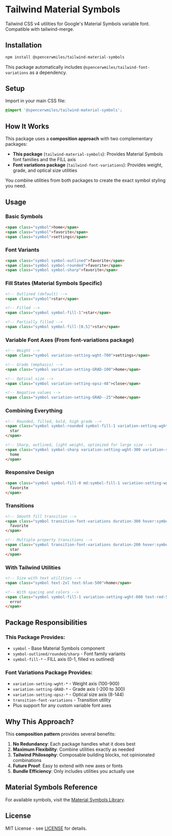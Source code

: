 # Tailwind Material Symbols

Tailwind CSS v4 utilities for Google's Material Symbols variable font. Compatible with tailwind-merge.

## Installation

```bash
npm install @spencerwmiles/tailwind-material-symbols
```

This package automatically includes `@spencerwmiles/tailwind-font-variations` as a dependency.

## Setup

Import in your main CSS file:

```css
@import '@spencerwmiles/tailwind-material-symbols';
```

## How It Works

This package uses a **composition approach** with two complementary packages:

- **This package** (`tailwind-material-symbols`): Provides Material Symbols font families and the FILL axis
- **Font variations package** (`tailwind-font-variations`): Provides weight, grade, and optical size utilities

You combine utilities from both packages to create the exact symbol styling you need.

## Usage

### Basic Symbols

```html
<span class="symbol">home</span>
<span class="symbol">favorite</span>
<span class="symbol">settings</span>
```

### Font Variants

```html
<span class="symbol symbol-outlined">favorite</span>
<span class="symbol symbol-rounded">favorite</span>
<span class="symbol symbol-sharp">favorite</span>
```

### Fill States (Material Symbols Specific)

```html
<!-- Outlined (default) -->
<span class="symbol">star</span>

<!-- Filled -->
<span class="symbol symbol-fill-1">star</span>

<!-- Partially filled -->
<span class="symbol symbol-fill-[0.5]">star</span>
```

### Variable Font Axes (From font-variations package)

```html
<!-- Weight -->
<span class="symbol variation-setting-wght-700">settings</span>

<!-- Grade (emphasis) -->
<span class="symbol variation-setting-GRAD-100">home</span>

<!-- Optical size -->
<span class="symbol variation-setting-opsz-48">close</span>

<!-- Negative values -->
<span class="symbol variation-setting-GRAD--25">home</span>
```

### Combining Everything

```html
<!-- Rounded, filled, bold, high grade -->
<span class="symbol symbol-rounded symbol-fill-1 variation-setting-wght-700 variation-setting-GRAD-100">
  star
</span>

<!-- Sharp, outlined, light weight, optimized for large size -->
<span class="symbol symbol-sharp variation-setting-wght-300 variation-setting-opsz-48">
  home
</span>
```

### Responsive Design

```html
<span class="symbol symbol-fill-0 md:symbol-fill-1 variation-setting-wght-400 md:variation-setting-wght-700">
  favorite
</span>
```

### Transitions

```html
<!-- Smooth fill transition -->
<span class="symbol transition-font-variations duration-300 hover:symbol-fill-1">
  favorite
</span>

<!-- Multiple property transitions -->
<span class="symbol transition-font-variations duration-200 hover:symbol-fill-1 hover:variation-setting-wght-700">
  star
</span>
```

### With Tailwind Utilities

```html
<!-- Size with text utilities -->
<span class="symbol text-2xl text-blue-500">home</span>

<!-- With spacing and colors -->
<span class="symbol symbol-fill-1 variation-setting-wght-600 text-red-500 mr-2">
  error
</span>
```

## Package Responsibilities

### This Package Provides:
- `symbol` - Base Material Symbols component
- `symbol-outlined/rounded/sharp` - Font family variants
- `symbol-fill-*` - FILL axis (0-1, filled vs outlined)

### Font Variations Package Provides:
- `variation-setting-wght-*` - Weight axis (100-900)
- `variation-setting-GRAD-*` - Grade axis (-200 to 300)
- `variation-setting-opsz-*` - Optical size axis (8-144)
- `transition-font-variations` - Transition utility
- Plus support for any custom variable font axes

## Why This Approach?

This **composition pattern** provides several benefits:

1. **No Redundancy**: Each package handles what it does best
2. **Maximum Flexibility**: Combine utilities exactly as needed
3. **Tailwind Philosophy**: Composable building blocks, not opinionated combinations
4. **Future Proof**: Easy to extend with new axes or fonts
5. **Bundle Efficiency**: Only includes utilities you actually use

## Material Symbols Reference

For available symbols, visit the [Material Symbols Library](https://fonts.google.com/icons?icon.set=Material+Symbols).

## License

MIT License - see [LICENSE](./LICENSE) for details. 